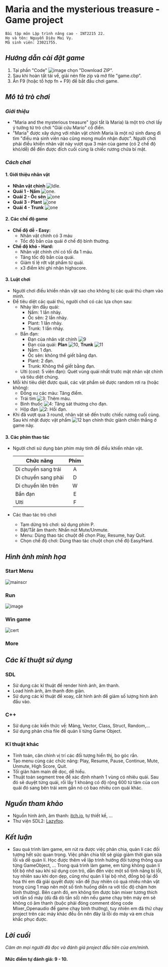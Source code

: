 # Maria and the mysterious treasure - Game project

    Bài tập môn Lập trình nâng cao - INT2215 22.
    Họ và tên: Nguyễn Diệu Mai Vy.
    Mã sinh viên: 23021755.
## *Hướng dẫn cài đặt game*

1. Tại phần "Code" ![image](https://github.com/ndmaivy/Maria/assets/160201509/2d43932c-dbb3-4963-acbb-7eebaf111175) chọn "Download ZIP".
2. Sau khi hoàn tất tải về, giải nén file zip và mở file "game.cbp".
3. Ấn F9 (hoặc tổ hợp fn + F9) để bắt đầu chơi game.
## *Mô tả trò chơi*

### *Giới thiệu*

* "Maria and the mysterious treasure" (gọi tắt là Maria) là một trò chơi lấy ý tưởng từ trò chơi "Giải cứu Mario" cổ điển.
* "Maria" được xây dựng với nhân vật chính Maria là một nữ sinh đang đi tìm "điều mà sinh viên nào cũng mong muốn nhận được". Người chơi phải điều khiển nhân vật này vượt qua 3 màn của game (có 2 chế độ khó/dễ) để đến được đích cuối cùng là chiếc rương chứa bí mật.


### *Cách chơi*

#### 1. Giới thiệu nhân vật
*  **Nhân vật chính** ![Idle](https://github.com/ndmaivy/Maria/assets/160201509/e9941e8a-d5f4-41de-8090-00649de0898b).
* **Quái 1 - Nấm** ![one](https://github.com/ndmaivy/Maria/assets/160201509/83afc98d-77a2-43dd-90d9-39656f838a32).
* **Quái 2 - Ốc sên** ![one](https://github.com/ndmaivy/Maria/assets/160201509/7522c2b9-6ddc-41a4-94e2-f6af90bc6d7f)
* **Quái 3 - Plant** ![one](https://github.com/ndmaivy/Maria/assets/160201509/b2a6e2c5-1ba6-48d2-b5f8-0f50f471aa46)
* **Quái 4 - Trunk** ![one](https://github.com/ndmaivy/Maria/assets/160201509/8a281888-6686-443f-96a5-c8fa4cfc056a)
#### 2. Các chế độ game
* **Chế độ dễ - Easy:**
  * Nhân vật chính có 3 máu
  * Tốc độ bắn của quái ở chế độ bình thường.
* **Chế độ khó - Hard:**
  * Nhân vật chính chỉ có tối đa 1 máu.
  * Tăng tốc độ bắn của quái.
  * Giảm tỉ lệ rớt vật phẩm từ quái.
  * x3 điểm khi ghi nhận highscore.

#### 3. Luật chơi
* Người chơi điều khiển nhân vật sao cho không bị các quái thú chạm vào mình.
* Để tiêu diệt các quái thú, người chơi có các lựa chọn sau:
   * Nhảy lên đầu quái:
     * Nấm: 1 lần nhảy.
     * Ốc sên: 2 lần nhảy.
     * Plant: 1 lần nhảy.
     * Trunk: 1 lần nhảy.
   * Bắn đạn:
     * Đạn của nhân vật chính ![9](https://github.com/ndmaivy/Maria/assets/160201509/e61e6a2e-977f-4312-a5af-dbab1b33c014)
     * Đạn của quái: **Plan** ![10](https://github.com/ndmaivy/Maria/assets/160201509/2cb27585-76fa-43b2-8554-cfdc5dc348b8), **Trunk** ![11](https://github.com/ndmaivy/Maria/assets/160201509/dde02e8c-5d76-470d-aa9b-32a9449b968d)
     * Nấm: 1 đạn.
     * Ốc sên: không thể giết bằng đạn.
     * Plant: 2 đạn.
     * Trunk: Không thể giết bằng đạn.
   * Ulti (cost: 5 viên đạn): Quét vùng quái nhất trước mặt nhân vật chính và tiêu diệt chúng.
* Mỗi khi tiêu diệt được quái, các vật phẩm sẽ được random rơi ra (hoặc không):
  * Đồng xu các màu: Tăng điểm.
  * Trái tim ![3](https://github.com/ndmaivy/Maria/assets/160201509/57ce6f13-8f04-4737-ae49-87348f6c3c69): Thêm máu.
  * Bình thuốc  ![4](https://github.com/ndmaivy/Maria/assets/160201509/a841946d-1870-4a86-a718-8e09c9d73f5b): Tăng sát thương cho đạn.
  * Hộp đạn ![2](https://github.com/ndmaivy/Maria/assets/160201509/2713725a-80bf-4d8d-9e03-34a21b7118fc): Hồi đạn.
* Khi đã vượt qua 3 round, nhân vật sẽ đến trước chiếc rương cuối cùng. Sau khi nhặt được vật phẩm ![12](https://github.com/ndmaivy/Maria/assets/160201509/29b2a931-5dd7-4adb-b5aa-b6407f9408c5) bạn chính thức giành chiến thắng ở game này.
#### 3. Các phím thao tác
* Người chơi sử dụng bàn phím máy tính để điều khiển nhân vật.

    | Chức năng  | Phím |
    | ------------- |:-------------:| 
    | Di chuyển sang trái    | A    |
    | Di chuyển sang phải    | D    |
    | Di chuyển lên trên     | W    |
    | Bắn đạn                | E    |
    | Ulti                   | F    |
* Các thao tác trò chơi
    * Tạm dừng trò chơi: sử dụng phím P.
    * Bật/Tắt âm thanh: Nhấn nút Mute/Unmute.
    * Menu: Dùng thao tác chuột để chọn Play, Resume, hay Quit.
    * Chọn chế độ chơi: Dùng thao tác chuột chọn chế độ Easy/Hard.
## *Hình ảnh minh họa*

### Start Menu
![mainscr](https://github.com/ndmaivy/Maria/assets/160201509/8e72a584-d009-41ef-ba26-d9ee899ebf51)
### Run
![image](https://github.com/ndmaivy/Maria/assets/160201509/22ff843e-33c0-4764-aaad-50280bbf7291)
### Win game
![cert](https://github.com/ndmaivy/Maria/assets/160201509/9413f982-9fb4-4708-a3e9-586bcb51c5b9)
### More

## *Các kĩ thuật sử dụng*
### SDL
* Sử dụng các kĩ thuật để render hình ảnh, âm thanh.
* Load hình ảnh, âm thanh đơn giản.
* Sử dụng các kĩ thuật để xoay, cắt hình ảnh để giảm số lượng hình ảnh đầu vào.

### C++
* Sử dụng các kiến thức về: Mảng, Vector, Class, Struct, Random,...
* Sử dụng phân chia file để quản lí từng Game Object.

### Kĩ thuật khác
* Tính toán, căn chỉnh vị trí các đối tượng hiển thị, bo góc rắn.
* Tạo menu cùng các chức năng: Play, Resume, Pause, Continue, Mute, Unmute, High Score, Quit.
* Tối giản hàm main dễ dọc, dễ hiểu.
* Thuật toán segment tree để xác định nhanh 1 vùng có nhiêu quái. Sau đó sẽ duyệt từng quái, rồi lấy 1 khoảng có độ rộng 600 từ tâm của con quái đó sang bên trái xem gần nó có bao nhiêu con quái khác.

## *Nguồn tham khảo*
* Nguồn hình ảnh, âm thanh: [itch.io](https://itch.io), tự thiết kế, ...
* Thư viện SDL2: [Lazyfoo](https://lazyfoo.net/tutorials/SDL/index.php).

## *Kết luận*
* Sau quá trình làm game, em rút ra được việc phân chia, quản lí các đối tượng hết sức quan trọng. Việc phân chia tốt sẽ giúp giảm thời gian sửa lỗi và dễ quản lí. Học được thêm về lập trình hướng đối tượng thông qua từng GameObject, ... Trong quá trình làm game, em từng không quản lí tốt bộ nhớ sau khi sử dụng con trỏ, dẫn đến việc một số tính năng bị lỗi, tuy nhiên sau khi dọn dẹp, cũng như quản lí lại bộ nhớ, đồng bộ lại đồ họa thì em đã giải quyết được vấn đề (tuy nhiên có quá nhiều nhân vật trong cùng 1 map nên một số tình huống diễn ra với tốc độ chậm hơn bình thường). Bên cạnh đó, em không tìm được bản mixer tương thích với tần số máy (dù đã dò tần số) nên nếu game chạy trên máy em sẽ không có âm thanh (buộc phải đóng comment dòng code Mixer_Openaudio để game chạy bình thường), tuy nhiên em đã thử chạy project trên các máy khác đều ổn nên đây là lỗi do máy và em chưa khắc phục được.

## *Lời cuối*
*Cảm ơn mọi người đã đọc và đánh giá project đầu tiên của em/mình.*

#### **Mức điểm tự đánh giá: 9 - 10.**

